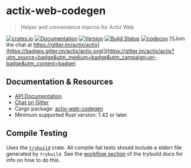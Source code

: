 # actix-web-codegen

> Helper and convenience macros for Actix Web

[![crates.io](https://meritbadge.herokuapp.com/actix-web-codegen)](https://crates.io/crates/actix-web-codegen)
[![Documentation](https://docs.rs/actix-web-codegen/badge.svg)](https://docs.rs/actix-web)
[![Version](https://img.shields.io/badge/rustc-1.42+-ab6000.svg)](https://blog.rust-lang.org/2020/03/12/Rust-1.42.html)
[![Build Status](https://travis-ci.org/actix/actix-web.svg?branch=master)](https://travis-ci.org/actix/actix-web)
[![codecov](https://codecov.io/gh/actix/actix-web/branch/master/graph/badge.svg)](https://codecov.io/gh/actix/actix-web)
[![Join the chat at https://gitter.im/actix/actix](https://badges.gitter.im/actix/actix.svg)](https://gitter.im/actix/actix?utm_source=badge&utm_medium=badge&utm_campaign=pr-badge&utm_content=badge)

## Documentation & Resources

- [API Documentation](actix_web_codegen)
- [Chat on Gitter](https://gitter.im/actix/actix-web)
- Cargo package: [actix-web-codegen](https://crates.io/crates/actix-web-codegen)
- Minimum supported Rust version: 1.42 or later.

## Compile Testing
Uses the [`trybuild`] crate. All compile fail tests should include a stderr file generated by `trybuild`. See the [workflow section](https://github.com/dtolnay/trybuild#workflow) of the trybuild docs for info on how to do this.

[`trybuild`]: https://github.com/dtolnay/trybuild
